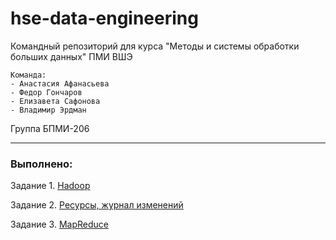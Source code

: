 # hse-data-engineering
Командный репозиторий для курса "Методы и системы обработки больших данных" ПМИ ВШЭ

```
Команда:
- Анастасия Афанасьева
- Федор Гончаров
- Елизавета Сафонова
- Владимир Эрдман
```

Группа БПМИ-206

----

### Выполнено:

Задание 1. [Hadoop](https://github.com/etsaf/hse-data-engineering/tree/main/task-1)

Задание 2. [Ресурсы, журнал изменений](https://github.com/etsaf/hse-data-engineering/tree/main/task-2)

Задание 3. [MapReduce](https://github.com/etsaf/hse-data-engineering/tree/main/task-3)
